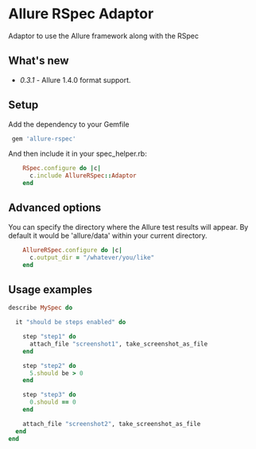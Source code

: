 # Allure RSpec Adaptor

Adaptor to use the Allure framework along with the RSpec

## What's new

* *0.3.1* - Allure 1.4.0 format support.

## Setup

Add the dependency to your Gemfile

```ruby
 gem 'allure-rspec'
```

And then include it in your spec_helper.rb:

```ruby
    RSpec.configure do |c|
      c.include AllureRSpec::Adaptor
    end
```

## Advanced options

You can specify the directory where the Allure test results will appear. By default it would be 'allure/data' within
your current directory.

```ruby
    AllureRSpec.configure do |c|
      c.output_dir = "/whatever/you/like"
    end
```

## Usage examples

```ruby
describe MySpec do

  it "should be steps enabled" do

    step "step1" do
      attach_file "screenshot1", take_screenshot_as_file
    end

    step "step2" do
      5.should be > 0
    end

    step "step3" do
      0.should == 0
    end

    attach_file "screenshot2", take_screenshot_as_file
  end
end
```
